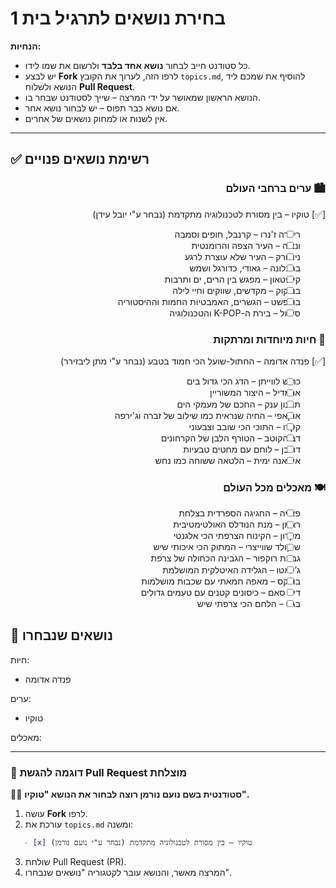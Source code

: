 # בחירת נושאים לתרגיל בית 1  
**הנחיות:**  
- כל סטודנט חייב לבחור **נושא אחד בלבד** ולרשום את שמו לידו.  
- יש לבצע **Fork** לרפו הזה, לערוך את הקובץ `topics.md`, להוסיף את שמכם ליד הנושא ולשלוח **Pull Request**.  
- הנושא הראשון שמאושר על ידי המרצה – שייך לסטודנט שבחר בו.  
- אם נושא כבר תפוס – יש לבחור נושא אחר.  
- אין לשנות או למחוק נושאים של אחרים.  

---

## **✅ רשימת נושאים פנויים**  
<div dir="rtl">
   
### **🏙️ ערים ברחבי העולם**  
[✅] טוקיו – בין מסורת לטכנולוגיה מתקדמת (נבחר ע"י יובל עידן)
- [ ] ריו דה ז'נרו – קרנבל, חופים וסמבה  
- [ ] ונציה – העיר הצפה והרומנטית  
- [ ] ניו יורק – העיר שלא עוצרת לרגע  
- [ ] ברצלונה – גאודי, כדורגל ושמש  
- [ ] קייפטאון – מפגש בין הרים, ים ותרבות  
- [ ] בנגקוק – מקדשים, שווקים וחיי לילה  
- [ ] בודפשט – הגשרים, האמבטיות החמות וההיסטוריה  
- [ ] סיאול – בירת ה-K-POP והטכנולוגיה  

### **🐾 חיות מיוחדות ומרתקות**  
[✅] פנדה אדומה – החתול-שועל הכי חמוד בטבע  (נבחר ע"י מתן ליבזירר)
- [ ] כריש לווייתן – הדג הכי גדול בים  
- [ ] ארמדיל – היצור המשוריין  
- [ ] תמנון ענק – החכם של מעמקי הים  
- [ ] אוקאפי – החיה שנראית כמו שילוב של זברה וג'ירפה  
- [ ] קקדו – התוכי הכי שובב וצבעוני  
- [ ] דב הקוטב – הטורף הלבן של הקרחונים  
- [ ] דורבן – לוחם עם מחטים טבעיות  
- [ ] איגואנה ימית – הלטאה ששוחה כמו נחש  

### **🍽️ מאכלים מכל העולם**  
- [ ] פאייה – החגיגה הספרדית בצלחת  
- [ ] ראמן – מנת הנודלס האולטימטיבית  
- [ ] מקרון – הקינוח הצרפתי הכי אלגנטי  
- [ ] שוקולד שווייצרי – המתוק הכי איכותי שיש  
- [ ] גבינת רוקפור – הגבינה הכחולה של צרפת  
- [ ] ג’לאטו – הגלידה האיטלקית המושלמת  
- [ ] בורקס – מאפה חמאתי עם שכבות מושלמות  
- [ ] דים סאם – כיסונים קטנים עם טעמים גדולים  
- [ ] בגט – הלחם הכי צרפתי שיש  
</div>

## **📌 נושאים שנבחרו** 
חיות:
- פנדה אדומה
  
ערים:
-  טוקיו
  
מאכלים:

---

### **📖 דוגמה להגשת Pull Request מוצלחת**  
👩‍🎓 **סטודנטית בשם נועם נורמן רוצה לבחור את הנושא "טוקיו".**  
1. עושה **Fork** לרפו.  
2. עורכת את `topics.md` ומשנה:  
```markdown
   - [x] טוקיו – בין מסורת לטכנולוגיה מתקדמת (נבחר ע"י נועם נורמן)  
```
3. שולחת Pull Request (PR).
4. המרצה מאשר, והנושא עובר לקטגוריה "נושאים שנבחרו".
